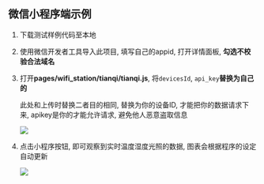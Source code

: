## 微信小程序端示例

1. 下载测试样例代码至本地

2. 使用微信开发者工具导入此项目, 填写自己的appid, 打开详情面板, **勾选不校验合法域名**

3. 打开**pages/wifi_station/tianqi/tianqi.js**, 将`devicesId`, `api_key`**替换为自己的**

   此处和上传时替换二者目的相同, 替换为你的设备ID, 才能把你的数据请求下来, apikey是你的才能允许请求, 避免他人恶意盗取信息

   ![](http://img.meansky.cn/mpOneNet/%E6%9B%BF%E6%8D%A2id.png)

4. 点击小程序按钮, 即可观察到实时温度湿度光照的数据, 图表会根据程序的设定自动更新

   ![](http://img.meansky.cn/mpOneNet/%E5%9B%BE%E8%A1%A8.png)